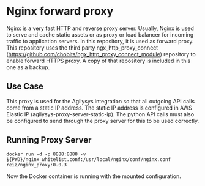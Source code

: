 # Nginx forward proxy

[Nginx](https://nginx.org/en/) is a very fast HTTP and reverse proxy server. 
Usually, Nginx is used to serve and cache static assets or as proxy or load balancer for incoming traffic to application servers. In this repository, it is used as forward proxy.  This repository uses the third party ngx_http_proxy_connect (https://github.com/chobits/ngx_http_proxy_connect_module) repository to enable forward HTTPS proxy.  A copy of that repository is included in this one as a backup.

## Use Case

This proxy is used for the Agilysys integration so that all outgoing API calls come from a static IP address.  The static IP address is configured in AWS Elastic IP (agilysys-proxy-server-static-ip).  The python API calls must also be configured to send through the proxy server for this to be used correctly.

## Running Proxy Server
```
docker run -d -p 8888:8888 -v ${PWD}/nginx_whitelist.conf:/usr/local/nginx/conf/nginx.conf reiz/nginx_proxy:0.0.3 
```

Now the Docker container is running with the mounted configuration.

